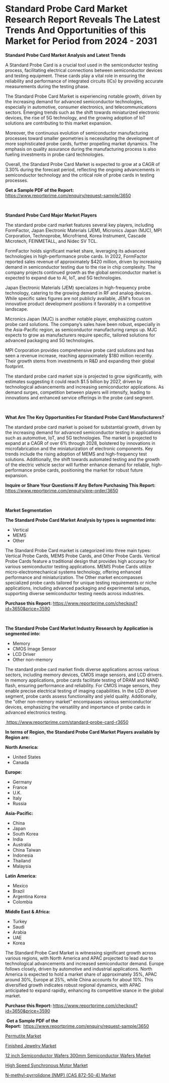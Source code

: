 <p><h1>Standard Probe Card Market Research Report Reveals The Latest Trends And Opportunities of this Market for Period from 2024 - 2031</h1></p><p><strong>Standard Probe Card Market Analysis and Latest Trends</strong></p>
<p><p>A Standard Probe Card is a crucial tool used in the semiconductor testing process, facilitating electrical connections between semiconductor devices and testing equipment. These cards play a vital role in ensuring the reliability and performance of integrated circuits (ICs) by providing accurate measurements during the testing phase. </p><p>The Standard Probe Card Market is experiencing notable growth, driven by the increasing demand for advanced semiconductor technologies, especially in automotive, consumer electronics, and telecommunications sectors. Emerging trends such as the shift towards miniaturized electronic devices, the rise of 5G technology, and the growing adoption of IoT solutions are contributing to this market expansion.</p><p>Moreover, the continuous evolution of semiconductor manufacturing processes toward smaller geometries is necessitating the development of more sophisticated probe cards, further propelling market dynamics. The emphasis on quality assurance during the manufacturing process is also fueling investments in probe card technologies. </p><p>Overall, the Standard Probe Card Market is expected to grow at a CAGR of 3.30% during the forecast period, reflecting the ongoing advancements in semiconductor technology and the critical role of probe cards in testing processes.</p></p>
<p><strong>Get a Sample PDF of the Report:&nbsp;</strong> <a href="https://www.reportprime.com/enquiry/request-sample/3650">https://www.reportprime.com/enquiry/request-sample/3650</a></p>
<p>&nbsp;</p>
<p><strong>Standard Probe Card Major Market Players</strong></p>
<p><p>The standard probe card market features several key players, including FormFactor, Japan Electronic Materials (JEM), Micronics Japan (MJC), MPI Corporation, Technoprobe, Microfriend, Korea Instrument, Cascade Microtech, FEINMETALL, and Nidec SV TCL. </p><p>FormFactor holds significant market share, leveraging its advanced technologies in high-performance probe cards. In 2022, FormFactor reported sales revenue of approximately $420 million, driven by increasing demand in semiconductor testing due to the rise in chip complexity. The company projects continued growth as the global semiconductor market is expected to expand due to AI, IoT, and 5G technologies.</p><p>Japan Electronic Materials (JEM) specializes in high-frequency probe technology, catering to the growing demand in RF and analog devices. While specific sales figures are not publicly available, JEM's focus on innovative product development positions it favorably in a competitive landscape.</p><p>Micronics Japan (MJC) is another notable player, emphasizing custom probe card solutions. The company’s sales have been robust, especially in the Asia-Pacific region, as semiconductor manufacturing ramps up. MJC expects to grow as manufacturers require specific, tailored solutions for advanced packaging and 5G technologies.</p><p>MPI Corporation provides comprehensive probe card solutions and has seen a revenue increase, reaching approximately $180 million recently. Their growth stems from investments in R&D and expanding their global footprint.</p><p>The standard probe card market size is projected to grow significantly, with estimates suggesting it could reach $1.5 billion by 2027, driven by technological advancements and increasing semiconductor applications. As demand surges, competition between players will intensify, leading to innovations and enhanced service offerings in the probe card segment.</p></p>
<p>&nbsp;</p>
<p><strong>What Are The Key Opportunities For Standard Probe Card Manufacturers?</strong></p>
<p><p>The standard probe card market is poised for substantial growth, driven by the increasing demand for advanced semiconductor testing in applications such as automotive, IoT, and 5G technologies. The market is projected to expand at a CAGR of over 6% through 2028, bolstered by innovations in microfabrication and the miniaturization of electronic components. Key trends include the rising adoption of MEMS and high-frequency test solutions. Additionally, the shift towards automated testing and the growth of the electric vehicle sector will further enhance demand for reliable, high-performance probe cards, positioning the market for robust future expansion.</p></p>
<p><strong>Inquire or Share Your Questions If Any Before Purchasing This Report:</strong> <a href="https://www.reportprime.com/enquiry/pre-order/3650">https://www.reportprime.com/enquiry/pre-order/3650</a></p>
<p>&nbsp;</p>
<p><strong>Market Segmentation</strong></p>
<p><strong>The Standard Probe Card Market Analysis by types is segmented into:</strong></p>
<p><ul><li>Vertical</li><li>MEMS</li><li>Other</li></ul></p>
<p><p>The Standard Probe Card market is categorized into three main types: Vertical Probe Cards, MEMS Probe Cards, and Other Probe Cards. Vertical Probe Cards feature a traditional design that provides high accuracy for various semiconductor testing applications. MEMS Probe Cards utilize micro-electromechanical systems technology, offering enhanced performance and miniaturization. The Other market encompasses specialized probe cards tailored for unique testing requirements or niche applications, including advanced packaging and experimental setups, supporting diverse semiconductor testing needs across industries.</p></p>
<p><strong>Purchase this Report:&nbsp;</strong><a href="https://www.reportprime.com/checkout?id=3650&price=3590">https://www.reportprime.com/checkout?id=3650&price=3590</a></p>
<p>&nbsp;</p>
<p><strong>The Standard Probe Card Market Industry Research by Application is segmented into:</strong></p>
<p><ul><li>Memory</li><li>CMOS Image Sensor</li><li>LCD Driver</li><li>Other non-memory</li></ul></p>
<p><p>The standard probe card market finds diverse applications across various sectors, including memory devices, CMOS image sensors, and LCD drivers. In memory applications, probe cards facilitate testing of DRAM and NAND flash, ensuring performance and reliability. For CMOS image sensors, they enable precise electrical testing of imaging capabilities. In the LCD driver segment, probe cards assess functionality and yield quality. Additionally, the "other non-memory market" encompasses various semiconductor devices, emphasizing the versatility and importance of probe cards in advanced electronics testing.</p></p>
<p><a href="https://www.reportprime.com/standard-probe-card-r3650">&nbsp;https://www.reportprime.com/standard-probe-card-r3650</a></p>
<p><strong>In terms of Region, the Standard Probe Card Market Players available by Region are:</strong></p>
<p>
    <p> <strong> North America: </strong>
        <ul>
            <li>United States</li>
            <li>Canada</li>
        </ul>
        </p> 
    <p> <strong> Europe: </strong>
        <ul>
            <li>Germany</li>
            <li>France</li>
            <li>U.K.</li>
            <li>Italy</li>
            <li>Russia</li>
        </ul>
        </p> 
    <p> <strong> Asia-Pacific: </strong>
        <ul>
            <li>China</li>
            <li>Japan</li>
            <li>South Korea</li>
            <li>India</li>
            <li>Australia</li>
            <li>China Taiwan</li>
            <li>Indonesia</li>
            <li>Thailand</li>
            <li>Malaysia</li>
        </ul>
        </p> 
    <p> <strong> Latin America: </strong>
        <ul>
            <li>Mexico</li>
            <li>Brazil</li>
            <li>Argentina Korea</li>
            <li>Colombia</li>
        </ul>
        </p> 
    <p> <strong> Middle East & Africa: </strong>
        <ul>
            <li>Turkey</li>
            <li>Saudi</li>
            <li>Arabia</li>
            <li>UAE</li>
            <li>Korea</li>
        </ul>
    </p>
    </p>
<p><p>The Standard Probe Card Market is witnessing significant growth across various regions, with North America and APAC projected to lead due to technological advancements and increased semiconductor demand. Europe follows closely, driven by automotive and industrial applications. North America is expected to hold a market share of approximately 35%, APAC around 30%, Europe at 25%, while China accounts for about 10%. This diversified growth indicates robust regional dynamics, with APAC anticipated to expand rapidly, enhancing its competitive stance in the global market.</p></p>
<p><strong>Purchase this Report: </strong><a href="https://www.reportprime.com/checkout?id=3650&price=3590">https://www.reportprime.com/checkout?id=3650&price=3590</a></p>
<p>&nbsp;<strong>Get a Sample PDF of the Report:&nbsp;&nbsp;</strong><a href="https://www.reportprime.com/enquiry/request-sample/3650">https://www.reportprime.com/enquiry/request-sample/3650</a></p>
<p><strong></strong></p>
<p><p><a href="https://issuu.com/reportprime-2/docs/permutite-market-size-2030.pptx_e93c0fb39fbfbc">Permutite Market</a></p><p><a href="https://www.linkedin.com/pulse/finished-jewelry-market-global-insights-regional-analysis-ateif?trackingId=j3sVu0TkShqdLKPv5agTgQ%3D%3D">Finished Jewelry Market</a></p><p><a href="https://github.com/gdfhhhj/Market-Research-Report-List-6/blob/main/12-inch-semiconductor-wafers-300mm-semiconductor-wafers-market.md">12 inch Semiconductor Wafers 300mm Semiconductor Wafers Market</a></p><p><a href="https://www.linkedin.com/pulse/global-high-speed-synchronous-motor-market-status-2024-hc1le?trackingId=b25OHSLPQiuZwYMOiVvxyQ%3D%3D">High Speed Synchronous Motor Market</a></p><p><a href="https://issuu.com/reportprime-2/docs/n-methyl-pyrrolidone-nmp-cas-872-50_bff86d14839669">N-methyl-pyrrolidone (NMP) (CAS 872-50-4) Market</a></p></p>